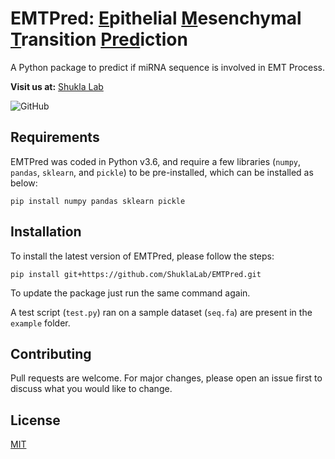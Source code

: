 # EMTPred: <ins>E</ins>pithelial <ins>M</ins>esenchymal <ins>T</ins>ransition <ins>Pred</ins>iction
A Python package to predict if miRNA sequence is involved in EMT Process.

**Visit us at:** [Shukla Lab](https://shuklalab.github.io/)

![GitHub](https://img.shields.io/github/license/ShuklaLab/EMTPred)

## Requirements

EMTPred was coded in Python v3.6, and require a few libraries (`numpy`, `pandas`, `sklearn`, and `pickle`) to be pre-installed, which can be installed as below:

```
pip install numpy pandas sklearn pickle
```

## Installation

To install the latest version of EMTPred, please follow the steps:

```
pip install git+https://github.com/ShuklaLab/EMTPred.git
```

To update the package just run the same command again.

A test script (`test.py`) ran on a sample dataset (`seq.fa`) are present in the `example` folder.

## Contributing
Pull requests are welcome. For major changes, please open an issue first to discuss what you would like to change.

## License
[MIT](https://choosealicense.com/licenses/mit/)
